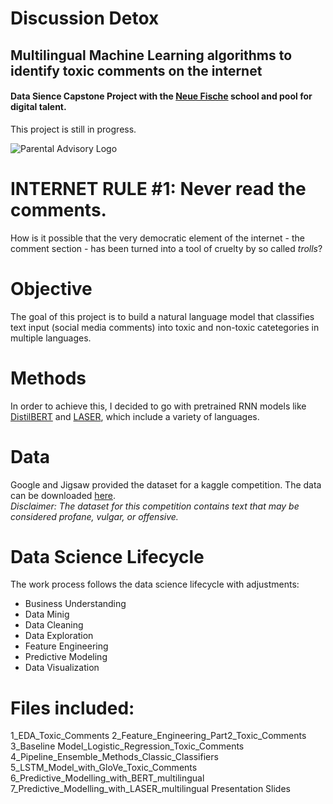 # Discussion Detox
## Multilingual Machine Learning algorithms to identify toxic comments on the internet

#### Data Sience Capstone Project with the [Neue Fische](https://www.neuefische.de/) school and pool for digital talent.

This project is still in progress. 

![Parental Advisory Logo](https://media.npr.org/assets/img/2010/10/29/parental-advisory_custom-d61ea6192ebc478d3a7ff147dbbe3e884ebcb5ac-s800-c85.jpg)

# INTERNET RULE #1: Never read the comments.

How is it possible that the very democratic element of the internet - the comment section - has been turned into a tool of cruelty by so called *trolls*?

# Objective 

The goal of this project is to build a natural language model that classifies text input (social media comments) into toxic and non-toxic catetegories in multiple languages.

# Methods
In order to achieve this, I decided to go with pretrained RNN models like [DistilBERT](https://huggingface.co/distilbert-base-multilingual-cased) and [LASER](https://research.fb.com/downloads/laser-language-agnostic-sentence-representations/), which include a variety of languages.

# Data

Google and Jigsaw provided the dataset for a kaggle competition. The data can be downloaded [here](https://www.kaggle.com/c/jigsaw-multilingual-toxic-comment-classification/overview).<br/>
*Disclaimer: The dataset for this competition contains text that may be considered profane, vulgar, or offensive.*

# Data Science Lifecycle

The work process follows the data science lifecycle with adjustments:
+ Business Understanding
+ Data Minig
+ Data Cleaning 
+ Data Exploration
+ Feature Engineering
+ Predictive Modeling 
+ Data Visualization

# Files included:
1_EDA_Toxic_Comments
2_Feature_Engineering_Part2_Toxic_Comments
3_Baseline Model_Logistic_Regression_Toxic_Comments
4_Pipeline_Ensemble_Methods_Classic_Classifiers
5_LSTM_Model_with_GloVe_Toxic_Comments
6_Predictive_Modelling_with_BERT_multilingual
7_Predictive_Modelling_with_LASER_multilingual
Presentation Slides

